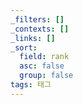```yaml
---
_filters: []
_contexts: []
_links: []
_sort:
  field: rank
  asc: false
  group: false
tags: 태그
---
```

